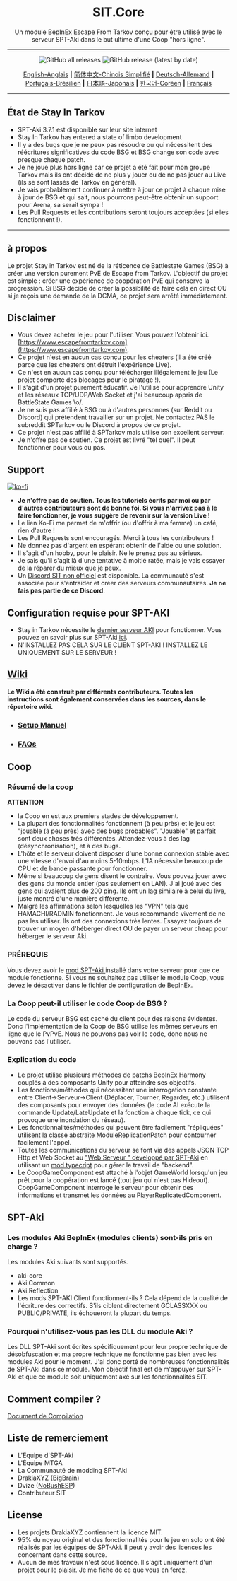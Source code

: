 
<div align=center style="text-align: center">
<h1 style="text-align: center"> SIT.Core </h1>
Un module BepInEx Escape From Tarkov conçu pour être utilisé avec le serveur SPT-Aki dans le but ultime d'une Coop "hors ligne". 
</div>

---

<div align=center>

![GitHub all releases](https://img.shields.io/github/downloads/paulov-t/SIT.Core/total) ![GitHub release (latest by date)](https://img.shields.io/github/downloads/paulov-t/SIT.Core/latest/total)

[English-Anglais](README.md) **|** [简体中文-Chinois Simplifié](README_CN.md) **|** [Deutsch-Allemand](README_DE.md) **|** [Portugais-Brésilien](README_PO.md) **|** [日本語-Japonais](README_JA.md) **|** [한국어-Coréen](README_KO.md) **|** [Français](README_FR.md)
</div>

---

## État de Stay In Tarkov

* SPT-Aki 3.7.1 est disponible sur leur site internet
* Stay In Tarkov has entered a state of limbo development
* Il y a des bugs que je ne peux pas résoudre ou qui nécessitent des réécritures significatives du code BSG et BSG change son code avec presque chaque patch.
* Je ne joue plus hors ligne car ce projet a été fait pour mon groupe Tarkov mais ils ont décidé de ne plus y jouer ou de ne pas jouer au Live (ils se sont lassés de Tarkov en général).
* Je vais probablement continuer à mettre à jour ce projet à chaque mise à jour de BSG et qui sait, nous pourrons peut-être obtenir un support pour Arena, sa serait sympa !
* Les Pull Requests et les contributions seront toujours acceptées (si elles fonctionnent !).

--- 

## à propos

Le projet Stay in Tarkov est né de la réticence de Battlestate Games (BSG) à créer une version purement PvE de Escape from Tarkov. 
L'objectif du projet est simple : créer une expérience de coopération PvE qui conserve la progression. 
Si BSG décide de créer la possibilité de faire cela en direct OU si je reçois une demande de la DCMA, ce projet sera arrêté immédiatement.

## Disclaimer

* Vous devez acheter le jeu pour l'utiliser. Vous pouvez l'obtenir ici. [https://www.escapefromtarkov.com](https://www.escapefromtarkov.com). 
* Ce projet n'est en aucun cas conçu pour les cheaters (il a été créé parce que les cheaters ont détruit l'expérience Live).
* Ce n'est en aucun cas conçu pour télécharger illégalement le jeu (Le projet comporte des blocages pour le piratage !).
* Il s'agit d'un projet purement éducatif. Je l'utilise pour apprendre Unity et les réseaux TCP/UDP/Web Socket et j'ai beaucoup appris de BattleState Games \o/.
* Je ne suis pas affilié à BSG ou à d'autres personnes (sur Reddit ou Discord) qui prétendent travailler sur un projet. Ne contactez PAS le subreddit SPTarkov ou le Discord à propos de ce projet.
* Ce projet n'est pas affilié à SPTarkov mais utilise son excellent serveur.
* Je n'offre pas de soutien. Ce projet est livré "tel quel". Il peut fonctionner pour vous ou pas.
## Support

[![ko-fi](https://ko-fi.com/img/githubbutton_sm.svg)](https://ko-fi.com/N4N2IQ7YJ)
* **Je n'offre pas de soutien. Tous les tutoriels écrits par moi ou par d'autres contributeurs sont de bonne foi. Si vous n'arrivez pas à le faire fonctionner, je vous suggère de revenir sur la version Live !**
* Le lien Ko-Fi me permet de m'offrir (ou d'offrir à ma femme) un café, rien d'autre !
* Les Pull Requests sont encouragés. Merci à tous les contributeurs !
* Ne donnez pas d'argent en espérant obtenir de l'aide ou une solution.
* Il s'agit d'un hobby, pour le plaisir. Ne le prenez pas au sérieux.
* Je sais qu'il s'agit là d'une tentative à moitié ratée, mais je vais essayer de la réparer du mieux que je peux.
* Un [Discord SIT non officiel](https://discord.gg/VengzHxNmZ) est disponible. La communauté s'est associée pour s'entraider et créer des serveurs communautaires. **Je ne fais pas partie de ce Discord**.

## Configuration requise pour SPT-AKI
* Stay in Tarkov nécessite le [dernier serveur AKI](https://dev.sp-tarkov.com/SPT-AKI/Server) pour fonctionner. Vous pouvez en savoir plus sur SPT-Aki [ici](https://www.sp-tarkov.com/).
* N'INSTALLEZ PAS CELA SUR LE CLIENT SPT-AKI ! INSTALLEZ LE UNIQUEMENT SUR LE SERVEUR !

## [Wiki](https://github.com/paulov-t/SIT.Core/wiki)
**Le Wiki a été construit par différents contributeurs. Toutes les instructions sont également conservées dans les sources, dans le répertoire wiki.**
  - ### [Setup Manuel](https://github.com/paulov-t/SIT.Core/wiki/Guides-English)
  - ### [FAQs](https://github.com/paulov-t/SIT.Core/wiki/FAQs-English)

## Coop

### Résumé de la coop
**ATTENTION**
* la Coop en est aux premiers stades de développement. 
* La plupart des fonctionnalités fonctionnent (à peu près) et le jeu est "jouable (à peu près) avec des bugs probables". "Jouable" et parfait sont deux choses très différentes. Attendez-vous à des lag (désynchronisation), et à des bugs.
* L'hôte et le serveur doivent disposer d'une bonne connexion stable avec une vitesse d'envoi d'au moins 5-10mbps. L'IA nécessite beaucoup de CPU et de bande passante pour fonctionner.
* Même si beaucoup de gens disent le contraire. Vous pouvez jouer avec des gens du monde entier (pas seulement en LAN). J'ai joué avec des gens qui avaient plus de 200 ping. Ils ont un lag similaire à celui du live, juste montré d'une manière différente.
* Malgré les affirmations selon lesquelles les "VPN" tels que HAMACHI/RADMIN fonctionnent. Je vous recommande vivement de ne pas les utiliser. Ils ont des connexions très lentes. Essayez toujours de trouver un moyen d'héberger direct OU de payer un serveur cheap pour héberger le serveur Aki.

### PRÉREQUIS
Vous devez avoir le [mod SPT-Aki ](https://github.com/paulov-t/SIT.Aki-Server-Mod) installé dans votre serveur pour que ce module fonctionne. Si vous ne souhaitez pas utiliser le module Coop, vous devez le désactiver dans le fichier de configuration de BepInEx.

### La Coop peut-il utiliser le code Coop de BSG ?
Le code du serveur BSG est caché du client pour des raisons évidentes. Donc l'implémentation de la Coop de BSG utilise les mêmes serveurs en ligne que le PvPvE. Nous ne pouvons pas voir le code, donc nous ne pouvons pas l'utiliser.

### Explication du code
- Le projet utilise plusieurs méthodes de patchs BepInEx Harmony couplés à des composants Unity pour atteindre ses objectifs.
- Les fonctions/méthodes qui nécessitent une interrogation constante entre Client->Serveur->Client (Déplacer, Tourner, Regarder, etc.) utilisent des composants pour envoyer des données (le code AI exécute la commande Update/LateUpdate et la fonction à chaque tick, ce qui provoque une inondation du réseau).
- Les fonctionnalités/méthodes qui peuvent être facilement "répliquées" utilisent la classe abstraite ModuleReplicationPatch pour contourner facilement l'appel.
- Toutes les communications du serveur se font via des appels JSON TCP Http et Web Socket au ["Web Serveur " développé par SPT-Aki](https://dev.sp-tarkov.com/SPT-AKI/Server) en utilisant un [mod typecript](https://github.com/paulov-t/SIT.Aki-Server-Mod) pour gérer le travail de "backend".
- Le CoopGameComponent est attaché à l'objet GameWorld lorsqu'un jeu prêt pour la coopération est lancé (tout jeu qui n'est pas Hideout). CoopGameComponent interroge le serveur pour obtenir des informations et transmet les données au PlayerReplicatedComponent.

## SPT-Aki

### Les modules Aki BepInEx (modules clients) sont-ils pris en charge ?
Les modules Aki suivants sont supportés.
- aki-core
- Aki.Common
- Aki.Reflection
- Les mods SPT-AKI Client fonctionnent-ils ? Cela dépend de la qualité de l'écriture des correctifs. S'ils ciblent directement GCLASSXXX ou PUBLIC/PRIVATE, ils échoueront la plupart du temps.

### Pourquoi n'utilisez-vous pas les DLL du module Aki ?
Les DLL SPT-Aki sont écrites spécifiquement pour leur propre technique de désobfuscation et ma propre technique ne fonctionne pas bien avec les modules Aki pour le moment.
J'ai donc porté de nombreuses fonctionnalités de SPT-Aki dans ce module. Mon objectif final est de m'appuyer sur SPT-Aki et que ce module soit uniquement axé sur les fonctionnalités SIT.

## Comment compiler ? 
[Document de Compilation](COMPILE.md)

## Liste de remerciement
- L'Équipe d'SPT-Aki
- L'Équipe MTGA
- La Communauté de modding SPT-Aki
- DrakiaXYZ ([BigBrain](https://github.com/DrakiaXYZ/SPT-BigBrain))
- Dvize ([NoBushESP](https://github.com/dvize/NoBushESP))
- Contributeur SIT

## License

- Les projets DrakiaXYZ contiennent la licence MIT.
- 95% du noyau original et des fonctionnalités pour le jeu en solo ont été réalisés par les équipes de SPT-Aki. Il peut y avoir des licences les concernant dans cette source.
- Aucun de mes travaux n'est sous licence. Il s'agit uniquement d'un projet pour le plaisir. Je me fiche de ce que vous en ferez.
